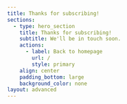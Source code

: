 ```yaml
---
title: Thanks for subscribing!
sections:
  - type: hero_section
    title: Thanks for subscribing!
    subtitle: We'll be in touch soon.
    actions:
      - label: Back to homepage
        url: /
        style: primary
    align: center
    padding_bottom: large
    background_color: none
layout: advanced
---
```

